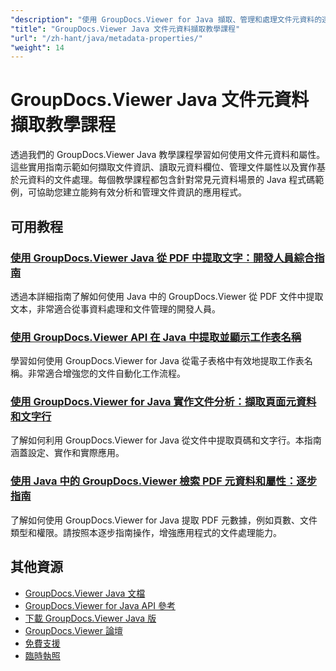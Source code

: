 ```yaml
---
"description": "使用 GroupDocs.Viewer for Java 擷取、管理和處理文件元資料的逐步教學。"
"title": "GroupDocs.Viewer Java 文件元資料擷取教學課程"
"url": "/zh-hant/java/metadata-properties/"
"weight": 14
---
```


# GroupDocs.Viewer Java 文件元資料擷取教學課程

透過我們的 GroupDocs.Viewer Java 教學課程學習如何使用文件元資料和屬性。這些實用指南示範如何擷取文件資訊、讀取元資料欄位、管理文件屬性以及實作基於元資料的文件處理。每個教學課程都包含針對常見元資料場景的 Java 程式碼範例，可協助您建立能夠有效分析和管理文件資訊的應用程式。

## 可用教程

### [使用 GroupDocs.Viewer Java 從 PDF 中提取文字：開發人員綜合指南](./extract-text-pdf-groupdocs-viewer-java/)
透過本詳細指南了解如何使用 Java 中的 GroupDocs.Viewer 從 PDF 文件中提取文本，非常適合從事資料處理和文件管理的開發人員。

### [使用 GroupDocs.Viewer API 在 Java 中提取並顯示工作表名稱](./retrieve-print-worksheet-names-java-groupdocs-viewer/)
學習如何使用 GroupDocs.Viewer for Java 從電子表格中有效地提取工作表名稱。非常適合增強您的文件自動化工作流程。

### [使用 GroupDocs.Viewer for Java 實作文件分析：擷取頁面元資料和文字行](./implement-document-analysis-groupdocs-viewer-java/)
了解如何利用 GroupDocs.Viewer for Java 從文件中提取頁碼和文字行。本指南涵蓋設定、實作和實際應用。

### [使用 Java 中的 GroupDocs.Viewer 檢索 PDF 元資料和屬性：逐步指南](./retrieve-pdf-view-info-groupdocs-java/)
了解如何使用 GroupDocs.Viewer for Java 提取 PDF 元數據，例如頁數、文件類型和權限。請按照本逐步指南操作，增強應用程式的文件處理能力。

## 其他資源

- [GroupDocs.Viewer Java 文檔](https://docs.groupdocs.com/viewer/java/)
- [GroupDocs.Viewer for Java API 參考](https://reference.groupdocs.com/viewer/java/)
- [下載 GroupDocs.Viewer Java 版](https://releases.groupdocs.com/viewer/java/)
- [GroupDocs.Viewer 論壇](https://forum.groupdocs.com/c/viewer/9)
- [免費支援](https://forum.groupdocs.com/)
- [臨時執照](https://purchase.groupdocs.com/temporary-license/)